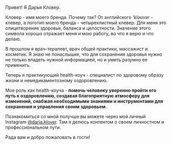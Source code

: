 Привет! Я Дарья Кловер.

Кловер - имя моего бренда. Почему так? От английского _'kləʊvər_ - клевер, а логотип моего бренда - четырехлистный клевер. Для меня это олицетворение здоровья, баланса и целостности. Значение этого символа хорошо отражает меня и мою работу, во что я верю и что делаю.

В прошлом я врач-терапевт, врач общей практики, массажист и косметик. Я знаю не понаслышке, что для сохранения здоровья нужно не только владеть нужной информацией, но и уметь разумно ее применить.

Теперь я практикующий health-коуч - специалист по здоровому образу жизни и немедикаментозному оздоровлению.

Моя роль как health-коуча - **помочь человеку уверенно пройти его путь к оздоровлению, создавая благоприятную атмосферу для изменений, снабжая необходимыми знаниями и инструментами для сохранения и управления своим здоровьем**.

Познакомиться со мной получше вы можете через мой личный Instagram [@daria.klover](https://www.instagram.com/daria.klover). Там я делюсь контентом о своем личностном и профессиональном пути.

Рада вам и добро пожаловать в гости!
